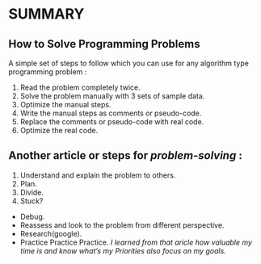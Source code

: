 # SUMMARY #

## How to Solve Programming Problems ##

A simple set of steps to follow which you can use for any algorithm type programming problem :
1. Read the problem completely twice.
1. Solve the problem manually with 3 sets of sample data.
1. Optimize the manual steps.
1. Write the manual steps as comments or pseudo-code.
1. Replace the comments or pseudo-code with real code.
1. Optimize the real code.

## Another article or steps for *problem-solving* : ##
1. Understand and explain the problem to others.
1. Plan.
1. Divide.
1. Stuck?
- Debug.
- Reassess and look to the problem from different perspective.
- Research(google).
- Practice Practice Practice.
*I learned from that aricle how valuable my time is and know what’s my Priorities also focus on my goals.*
